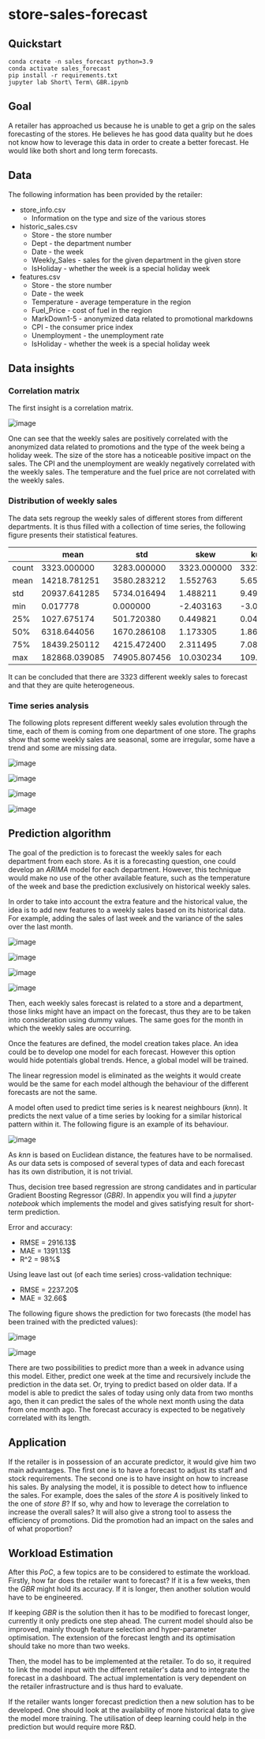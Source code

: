 # store-sales-forecast

## Quickstart

```
conda create -n sales_forecast python=3.9  
conda activate sales_forecast
pip install -r requirements.txt
jupyter lab Short\ Term\ GBR.ipynb 
```

## Goal

A retailer has approached us because he is unable to get a grip on the sales forecasting of the stores. He believes he has good data quality but he does not know how to leverage this data in order to create a better forecast. He would like both short and long term forecasts.

## Data

The following information has been provided by the retailer: 

- store_info.csv
    - Information on the type and size of the various stores
- historic_sales.csv
    - Store - the store number
    - Dept - the department number
    - Date - the week
    - Weekly_Sales -  sales for the given department in the given store
    - IsHoliday - whether the week is a special holiday week
- features.csv
    - Store - the store number
    - Date - the week
    - Temperature - average temperature in the region
    - Fuel_Price - cost of fuel in the region
    - MarkDown1-5 - anonymized data related to promotional markdowns
    - CPI - the consumer price index
    - Unemployment - the unemployment rate
    - IsHoliday - whether the week is a special holiday week


## Data insights

### Correlation matrix

The first insight is a correlation matrix.

![image](static/corr.png)

One can see that the weekly sales are positively correlated with the
anonymized data related to promotions and the type of the week being a
holiday week. The size of the store has a noticeable positive impact on
the sales. The CPI and the unemployment are weakly negatively correlated
with the weekly sales. The temperature and the fuel price are not
correlated with the weekly sales.

### Distribution of weekly sales

The data sets regroup the weekly sales of different stores from
different departments. It is thus filled with a collection of time
series, the following figure presents their statistical features.

|     | mean          | std          | skew        | kurtosis    |
|-------|---------------|--------------|-------------|-------------|
| count | 3323.000000   | 3283.000000  | 3323.000000 | 3323.000000 |
| mean  | 14218.781251  | 3580.283212  | 1.552763    | 5.652568    |
| std   | 20937.641285  | 5734.016494  | 1.488211    | 9.490734    |
| min   | 0.017778      | 0.000000     | -2.403163   | -3.000000   |
| 25\%  | 1027.675174   | 501.720380   | 0.449821    | 0.045974    |
| 50\%  | 6318.644056   | 1670.286108  | 1.173305    | 1.861484    |
| 75\%  | 18439.250112  | 4215.472400  | 2.311495    | 7.089246    |
| max   | 182868.039085 | 74905.807456 | 10.030234   | 109.633096  |


It can be concluded that there are 3323 different weekly sales to
forecast and that they are quite heterogeneous.

### Time series analysis

The following plots represent different weekly sales evolution through
the time, each of them is coming from one department of one store. The
graphs show that some weekly sales are seasonal, some are irregular,
some have a trend and some are missing data.


![image](static/seasonality.png)

![image](static/spikes.png)



![image](static/trend.png)

![image](static/nan.png)


## Prediction algorithm

The goal of the prediction is to forecast the weekly sales for each
department from each store. As it is a forecasting question, one could
develop an *ARIMA* model for each department. However, this technique
would make no use of the other available feature, such as the
temperature of the week and base the prediction exclusively on
historical weekly sales.

In order to take into account the extra feature and the historical
value, the idea is to add new features to a weekly sales based on its
historical data. For example, adding the sales of last week and the
variance of the sales over the last month.



![image](static/meta1.png)

![image](static/meta2.png)



![image](static/meta3.png)

![image](static/meta4.png)


Then, each weekly sales forecast is related to a store and a department,
those links might have an impact on the forecast, thus they are to be
taken into consideration using dummy values. The same goes for the month
in which the weekly sales are occurring.

Once the features are defined, the model creation takes place. An idea
could be to develop one model for each forecast. However this option
would hide potentials global trends. Hence, a global model will be
trained.

The linear regression model is eliminated as the weights it would create
would be the same for each model although the behaviour of the different
forecasts are not the same.

A model often used to predict time series is k nearest neighbours
(*knn*). It predicts the next value of a time series by looking for a
similar historical pattern within it. The following figure is an example
of its behaviour.

![image](static/knn.PNG)

As *knn* is based on Euclidean distance, the features have to be
normalised. As our data sets is composed of several types of data and
each forecast has its own distribution, it is not trivial.

Thus, decision tree based regression are strong candidates and in
particular Gradient Boosting Regressor (*GBR)*. In appendix you will
find a *jupyter notebook* which implements the model and gives
satisfying result for short-term prediction.

Error and accuracy:

- RMSE = 2916.13$
- MAE = 1391.13$
- R^2 = 98\%$

Using leave last out (of each time series) cross-validation technique:

- RMSE = 2237.20$
- MAE = 32.66$

The following figure shows the prediction for two forecasts (the model
has been trained with the predicted values):



![image](static/pred1.png)

![image](static/pred2.png)


There are two possibilities to predict more than a week in advance using
this model. Either, predict one week at the time and recursively include
the prediction in the data set. Or, trying to predict based on older
data. If a model is able to predict the sales of today using only data
from two months ago, then it can predict the sales of the whole next
month using the data from one month ago. The forecast accuracy is
expected to be negatively correlated with its length.

## Application

If the retailer is in possession of an accurate predictor, it would give
him two main advantages. The first one is to have a forecast to adjust
its staff and stock requirements. The second one is to have insight on
how to increase his sales. By analysing the model, it is possible to
detect how to influence the sales. For example, does the sales of the
*store A* is positively linked to the one of *store B*? If so, why and
how to leverage the correlation to increase the overall sales? It will
also give a strong tool to assess the efficiency of promotions. Did the
promotion had an impact on the sales and of what proportion?

## Workload Estimation

After this *PoC*, a few topics are to be considered to estimate the
workload. Firstly, how far does the retailer want to forecast? If it is
a few weeks, then the *GBR* might hold its accuracy. If it is longer,
then another solution would have to be engineered.

If keeping *GBR* is the solution then it has to be modified to forecast
longer, currently it only predicts one step ahead. The current model
should also be improved, mainly though feature selection and
hyper-parameter optimisation. The extension of the forecast length and
its optimisation should take no more than two weeks.

Then, the model has to be implemented at the retailer. To do so, it
required to link the model input with the different retailer's data and
to integrate the forecast in a dashboard. The actual implementation is
very dependent on the retailer infrastructure and is thus hard to
evaluate.

If the retailer wants longer forecast prediction then a new solution has
to be developed. One should look at the availability of more historical
data to give the model more training. The utilisation of deep learning
could help in the prediction but would require more R&D.
